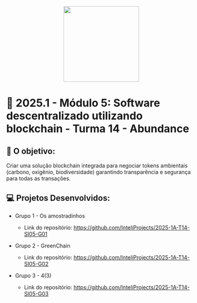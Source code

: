 <div align="center">
    <img src="https://cdn.abundancebrasil.com.br/localimages/ABHP%20Gradient%20and%20Black@2x-1.png"  width="200">
</div>


# 🙋 2025.1  - Módulo 5: Software descentralizado utilizando blockchain - Turma 14 - Abundance


## 🎯 O objetivo:
Criar uma solução blockchain integrada para negociar tokens ambientais (carbono, oxigênio, biodiversidade) garantindo transparência e segurança para todas as transações.

## 💻 Projetos Desenvolvidos: 

- Grupo 1 - Os amostradinhos
  - Link do repositório: https://github.com/InteliProjects/2025-1A-T14-SI05-G01

- Grupo 2 - GreenChain
  - Link do repositório: https://github.com/InteliProjects/2025-1A-T14-SI05-G02

- Grupo 3 - 4(3)
  - Link do repositório: https://github.com/InteliProjects/2025-1A-T14-SI05-G03
